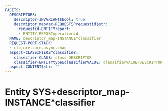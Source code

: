```yaml
---
FACETS:
  DESCRIPTORS:
    descriptor-INVARIANT$bool: true
    descriptor_mapvec-REQUESTS^requestid$str:
      requestid-ENTITYreport:
      - ENTITY_REPORToperationid
  NAME: descriptor_map-INSTANCE^classifier
  REQUEST-PORT-STACK:
  - clojure.core.async.chan
  aspect-CLASSIFIERS^classifier:
    classifier-CLASS: class-DESCRIPTOR
    classifier-ENTITYtype&classifierVALUE: classifierVALUE-DESCRIPTOR
  aspect-CONTENT$str: ''
---
```

# Entity SYS+descriptor_map-INSTANCE^classifier

